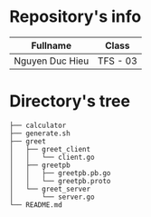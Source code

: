 # Repository's info

|     Fullname    |    Class     |
|-----------------|--------------|
| Nguyen Duc Hieu |   TFS - 03   |

# Directory's tree
```
├── calculator
├── generate.sh
├── greet
│   ├── greet_client
│   │   └── client.go
│   ├── greetpb
│   │   ├── greetpb.pb.go
│   │   └── greetpb.proto
│   └── greet_server
│       └── server.go
└── README.md
```

